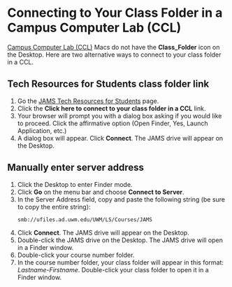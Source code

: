 # Connecting to Your Class Folder in a Campus Computer Lab (CCL)

[Campus Computer Lab (CCL)](https://uwm.edu/technology/ccls/) Macs do not have the **Class_Folder** icon on the Desktop. Here are two alternative ways to connect to your class folder in a CCL.

## Tech Resources for Students class folder link 

1. Go the [JAMS Tech Resources for Students](http://uwm.edu/journalism-advertising-media-studies/student-resources/tech-resources/) page. 
2. Click the **Click here to connect to your class folder in a CCL** link.
3. Your browser will prompt you with a dialog box asking if you would like to proceed. Click the affirmative option (Open Finder, Yes, Launch Application, etc.)
4. A dialog box will appear. Click **Connect**. The JAMS drive will appear on the Desktop.

## Manually enter server address

1. Click the Desktop to enter Finder mode.
2. Click **Go** on the menu bar and choose **Connect to Server**.
3. In the Server Address field, copy and paste the following string (be sure to copy the entire string): <p><pre><code>smb://ufiles.ad.uwm.edu/UWM/LS/Courses/JAMS</code></pre></p>
4. Click **Connect**. The JAMS drive will appear on the Desktop.
5. Double-click the JAMS drive on the Desktop. The JAMS drive will open in a Finder window. 
6. Double-click your course number folder.
7. In the course number folder, your class folder will appear in this format: _Lastname-Firstname_. Double-click your class folder to open it in a Finder window.
